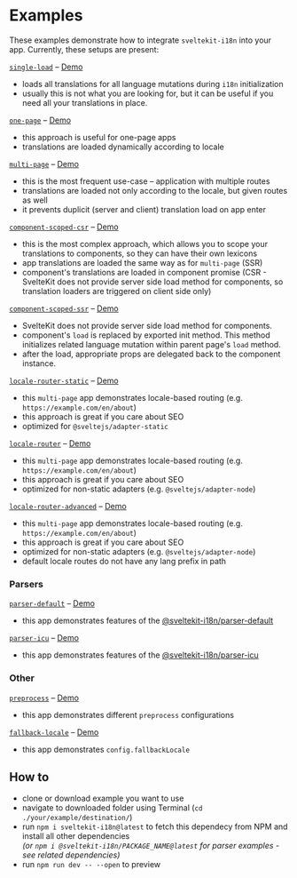 # Examples

These examples demonstrate how to integrate `sveltekit-i18n` into your app. Currently, these setups are present:

[`single-load`](./single-load) – [Demo](https://single-load.netlify.app)
- loads all translations for all language mutations during `i18n` initialization
- usually this is not what you are looking for, but it can be useful if you need all your translations in place.

[`one-page`](./one-page) – [Demo](https://one-page-example.netlify.app)
- this approach is useful for one-page apps
- translations are loaded dynamically according to locale

[`multi-page`](./multi-page) – [Demo](https://multi-page-example.netlify.app)
- this is the most frequent use-case – application with multiple routes
- translations are loaded not only according to the locale, but given routes as well
- it prevents duplicit (server and client) translation load on app enter

[`component-scoped-csr`](./component-scoped-csr) – [Demo](https://component-scoped-csr.netlify.app)
- this is the most complex approach, which allows you to scope your translations to components, so they can have their own lexicons
- app translations are loaded the same way as for `multi-page` (SSR)
- component's translations are loaded in component promise (CSR - SvelteKit does not provide server side load method for components, so translation loaders are triggered on client side only)

[`component-scoped-ssr`](./component-scoped-ssr) – [Demo](https://component-scoped-ssr.netlify.app)
- SvelteKit does not provide server side load method for components.
- component's `load` is replaced by exported init method. This method initializes related language mutation within parent page's `load` method.
- after the load, appropriate props are delegated back to the component instance.

[`locale-router-static`](./locale-router-static) – [Demo](https://locale-router-static.netlify.app)
- this `multi-page` app demonstrates locale-based routing (e.g. `https://example.com/en/about`)
- this approach is great if you care about SEO
- optimized for `@sveltejs/adapter-static`

[`locale-router`](./locale-router) – [Demo](https://locale-router.netlify.app)
- this `multi-page` app demonstrates locale-based routing (e.g. `https://example.com/en/about`)
- this approach is great if you care about SEO
- optimized for non-static adapters (e.g. `@sveltejs/adapter-node`)

[`locale-router-advanced`](./locale-router-advanced) – [Demo](https://locale-router-advanced.netlify.app)
- this `multi-page` app demonstrates locale-based routing (e.g. `https://example.com/en/about`)
- this approach is great if you care about SEO
- optimized for non-static adapters (e.g. `@sveltejs/adapter-node`)
- default locale routes do not have any lang prefix in path

### Parsers
[`parser-default`](./parser-default) – [Demo](https://parser-default.netlify.app)
- this app demonstrates features of the [@sveltekit-i18n/parser-default](https://github.com/sveltekit-i18n/parsers/blob/master/parser-default)

[`parser-icu`](./parser-icu) – [Demo](https://parser-icu.netlify.app)
- this app demonstrates features of the [@sveltekit-i18n/parser-icu](https://github.com/sveltekit-i18n/parsers/blob/master/parser-icu)

### Other
[`preprocess`](./preprocess) – [Demo](https://preprocess-example.netlify.app)
- this app demonstrates different `preprocess` configurations

[`fallback-locale`](./fallback-locale) – [Demo](https://fallback-locale.netlify.app)
- this app demonstrates `config.fallbackLocale`

## How to

- clone or download example you want to use
- navigate to downloaded folder using Terminal (`cd ./your/example/destination/`)
- run `npm i sveltekit-i18n@latest` to fetch this dependecy from NPM and install all other dependencies\
_(or `npm i @sveltekit-i18n/PACKAGE_NAME@latest` for parser examples - see related dependencies)_
- run `npm run dev -- --open` to preview
